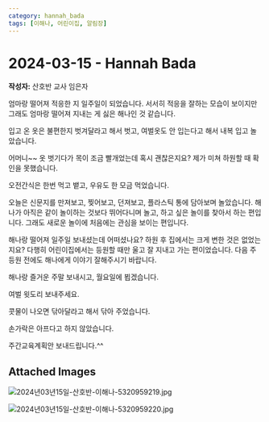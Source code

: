 ```yaml
---
category: hannah_bada
tags: [이해나, 어린이집, 알림장]
---
```


# 2024-03-15 - Hannah Bada

**작성자:** 산호반 교사 임은자  

엄마랑 떨어져 적응한 지 일주일이 되었습니다. 서서히 적응을 잘하는 모습이 보이지만 그래도 엄마랑 떨어져 지내는 게 싫은 해나인 것 같습니다. 

입고 온 옷은 불편한지 벗겨달라고 해서 벗고, 여벌옷도 안 입는다고 해서 내복 입고 놀았습니다. 

어머니~~  옷 벗기다가 목이 조금 빨개었는데 혹시 괜찮은지요? 제가 미쳐 하원할 때 확인을  못했습니다.

오전간식은 한번 먹고 뱉고, 우유도 한 모금 먹었습니다.

오늘은 신문지를 만져보고, 찢어보고,  던져보고,  플라스틱 통에 담아보며 놀았습니다. 해나가 아직은 같이 놀이하는 것보다  뛰어다니며 놀고, 하고 싶은 놀이를 찾아서 하는 편입니다. 그래도 새로운 놀이에 처음에는 관심을 보이는 편입니다.
 
해나랑 떨어져 일주일 보내셨는데 어떠셨나요? 하원 후 집에서는 크게 변한 것은 없었는지요? 다행히 어린이집에서는 등원할 때만 울고 잘 지내고 가는 편이었습니다. 다음 주 등원 전에도 해나에게 이야기 잘해주시기 바랍니다.

해나랑 즐거운 주말 보내시고, 월요일에 뵙겠습니다.

여벌 윗도리 보내주세요.

콧물이 나오면 닦아달라고 해서 닦아 주었습니다.

손가락은 아프다고 하지 않았습니다.

주간교육계획안 보내드립니다.^^

## Attached Images
![2024년03년15일-산호반-이해나-5320959219.jpg](d:\Users\hannah\Downloads\kids\photo\2024년03년15일-산호반-이해나-5320959219.jpg)

![2024년03년15일-산호반-이해나-5320959220.jpg](d:\Users\hannah\Downloads\kids\photo\2024년03년15일-산호반-이해나-5320959220.jpg)

